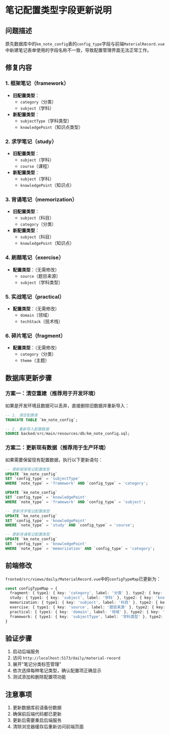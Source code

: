 # 笔记配置类型字段更新说明

## 问题描述

原先数据库中的`km_note_config`表的`config_type`字段与前端`MaterialRecord.vue`中新建笔记表单使用的字段名称不一致，导致配置管理界面无法正常工作。

## 修复内容

### 1. 框架笔记（framework）
- **旧配置类型**：
  - `category`（分类）
  - `subject`（学科）
- **新配置类型**：
  - `subjectType`（学科类型）
  - `knowledgePoint`（知识点类型）

### 2. 求学笔记（study）
- **旧配置类型**：
  - `subject`（学科）
  - `course`（课程）
- **新配置类型**：
  - `subject`（学科）
  - `knowledgePoint`（知识点）

### 3. 背诵笔记（memorization）
- **旧配置类型**：
  - `subject`（科目）
  - `category`（分类）
- **新配置类型**：
  - `subject`（科目）
  - `knowledgePoint`（知识点）

### 4. 刷题笔记（exercise）
- **配置类型**：（无需修改）
  - `source`（题目来源）
  - `subject`（学科类型）

### 5. 实战笔记（practical）
- **配置类型**：（无需修改）
  - `domain`（领域）
  - `techStack`（技术栈）

### 6. 碎片笔记（fragment）
- **配置类型**：（无需修改）
  - `category`（分类）
  - `theme`（主题）

## 数据库更新步骤

### 方案一：清空重建（推荐用于开发环境）

如果是开发环境且数据可以丢弃，直接删除旧数据并重新导入：

```sql
-- 1. 清空配置表
TRUNCATE TABLE `km_note_config`;

-- 2. 重新导入配置数据
SOURCE backed/src/main/resources/db/km_note_config.sql;
```

### 方案二：更新现有数据（推荐用于生产环境）

如果需要保留现有配置数据，执行以下更新语句：

```sql
-- 更新框架笔记配置类型
UPDATE `km_note_config` 
SET `config_type` = 'subjectType' 
WHERE `note_type` = 'framework' AND `config_type` = 'category';

UPDATE `km_note_config` 
SET `config_type` = 'knowledgePoint' 
WHERE `note_type` = 'framework' AND `config_type` = 'subject';

-- 更新求学笔记配置类型
UPDATE `km_note_config` 
SET `config_type` = 'knowledgePoint' 
WHERE `note_type` = 'study' AND `config_type` = 'course';

-- 更新背诵笔记配置类型
UPDATE `km_note_config` 
SET `config_type` = 'knowledgePoint' 
WHERE `note_type` = 'memorization' AND `config_type` = 'category';
```

## 前端修改

`fronted/src/views/daily/MaterialRecord.vue`中的`configTypeMap`已更新为：

```typescript
const configTypeMap = {
  fragment: { type1: { key: 'category', label: '分类' }, type2: { key: 'theme', label: '主题' } },
  study: { type1: { key: 'subject', label: '学科' }, type2: { key: 'knowledgePoint', label: '知识点' } },
  memorization: { type1: { key: 'subject', label: '科目' }, type2: { key: 'knowledgePoint', label: '知识点' } },
  exercise: { type1: { key: 'source', label: '题目来源' }, type2: { key: 'subject', label: '学科类型' } },
  practical: { type1: { key: 'domain', label: '领域' }, type2: { key: 'techStack', label: '技术栈' } },
  framework: { type1: { key: 'subjectType', label: '学科类型' }, type2: { key: 'knowledgePoint', label: '知识点类型' } }
}
```

## 验证步骤

1. 启动后端服务
2. 访问 `http://localhost:5173/daily/material-record`
3. 展开"笔记分类标签管理"
4. 依次选择每种笔记类型，确认配置项正确显示
5. 测试添加和删除配置项功能

## 注意事项

1. 更新数据库前请备份数据
2. 确保前后端代码都已更新
3. 更新后需要重启后端服务
4. 清除浏览器缓存后重新访问前端页面


